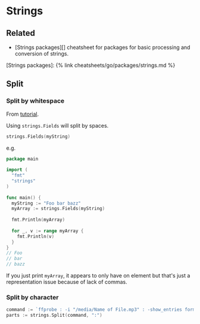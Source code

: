 # Strings

## Related

- [Strings packages][] cheatsheet for packages for basic processing and conversion of strings.

[Strings packages]: {% link cheatsheets/go/packages/strings.md %}


## Split

### Split by whitespace

From [tutorial](https://www.golangprograms.com/how-to-split-a-string-on-white-space.html).

Using `strings.Fields` will split by spaces.

```go
strings.Fields(myString)  
```

e.g.

```go
package main
 
import (
  "fmt"
  "strings"
)
 
func main() {
  myString := "Foo bar bazz"
  myArray := strings.Fields(myString)  
  
  fmt.Println(myArray)
  
  for _, v := range myArray {    
    fmt.Println(v)
  }
}
// Foo
// bar
// bazz
```

If you just print `myArray`, it appears to only have on element but that's just a representation issue because of lack of commas.


### Split by character

```go
command := `ffprobe : -i "/media/Name of File.mp3" : -show_entries format=duration : -v quiet : -of csv=p=0`
parts := strings.Split(command, ":")
```
